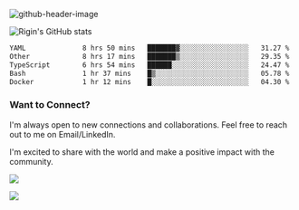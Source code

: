 
![github-header-image](https://github.com/riginoommen/riginoommen/assets/3840244/889cae65-df55-4cda-86cc-bf21bf1f2e96)

![Rigin's GitHub stats](https://github-readme-stats.vercel.app/api?username=riginoommen\&show_icons=true\&show=reviews,discussions_started,discussions_answered,prs_merged,prs_merged_percentage)


<!--START_SECTION:waka-->

```txt
YAML              8 hrs 50 mins   ███████▓░░░░░░░░░░░░░░░░░   31.27 %
Other             8 hrs 17 mins   ███████▒░░░░░░░░░░░░░░░░░   29.35 %
TypeScript        6 hrs 54 mins   ██████░░░░░░░░░░░░░░░░░░░   24.47 %
Bash              1 hr 37 mins    █▒░░░░░░░░░░░░░░░░░░░░░░░   05.78 %
Docker            1 hr 12 mins    █░░░░░░░░░░░░░░░░░░░░░░░░   04.30 %
```

<!--END_SECTION:waka-->

### Want to Connect?

I'm always open to new connections and collaborations. Feel free to reach out to me on Email/LinkedIn.

I'm excited to share with the world and make a positive impact with the community.

![](https://komarev.com/ghpvc/?username=riginoommen)

![](https://hit.yhype.me/github/profile?user_id=3840244)

